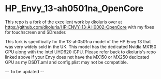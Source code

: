 # HP_Envy_13-ah0501na_OpenCore

This repo is a fork of the excellent work by dkoluris over at https://github.com/dkoluris/HP-ENVY-13-AH0002-OpenCore with my fixes for touchscreen and SDreader.

This fork is specifically for the 13-ah0501na model of the HP Envy 13 that was very widely sold in the UK. This model has the dedicated Nvidia MX150 GPU along with the Intel UHD620 iGPU.  Please refer back to dkoluris's repo linked above if your Envy does not have the MX150 or MX250 dedicated GPU as my DSDT.aml and config.plist may not be compatible.

-- To be updated --
